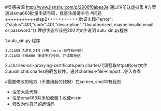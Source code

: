 #灵感来源
http://www.jianshu.com/p/2906f0abea3e
通过注册送虚拟币
#方案
通过ema666批量申请号码，批量注册薅羊毛
#问题
+++++++++++step2+++++++++++
验证出现{"error":{"status":401,"code":401,"description":"Unauthorized, maybe invalid email or password."}}
理想状态应该是200
#文件说明
autu_xin.py程序

1.auto_xin.py 程序
    
    1.CLASS AUTO_XIN 注册（error现在有问题）
    2.CLASS EMA666 申请手机号码，并读取短信

2./charles-ssl-proxying-certificate.pem charles代理截取https的cert文件
3.auxin.chls charles的截包软件。通过charles->file->import...导入查看

#需要修改的地方（不要用我的钱呀）在screen_shot中有截图
- 注册大象代理
- 注册ema666并添加收藏
    1.收藏mixin
- 修改为你自己的邀请码
